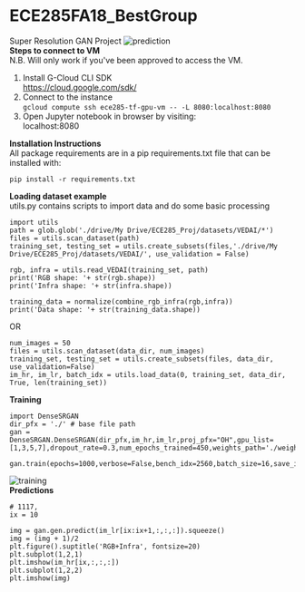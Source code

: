 # ECE285FA18_BestGroup
Super Resolution GAN Project
![prediction](https://github.com/mihirsathe/ECE285FA18_BestGroup/blob/master/pred_epoch_930_sample_6.png)<br>
**Steps to connect to VM** <br>
N.B. Will only work if you've been approved to access the VM. 
1. Install G-Cloud CLI SDK <br>
https://cloud.google.com/sdk/ <br>
2. Connect to the instance <br>
```gcloud compute ssh ece285-tf-gpu-vm -- -L 8080:localhost:8080``` <br>
3. Open Jupyter notebook in browser by visiting:<br>
localhost:8080 <br>

**Installation Instructions**<br>
All package requirements are in a pip requirements.txt file that can be installed with:
```
pip install -r requirements.txt
```


**Loading dataset example**<br>
utils.py contains scripts to import data and do some basic processing

```
import utils
path = glob.glob('./drive/My Drive/ECE285_Proj/datasets/VEDAI/*')
files = utils.scan_dataset(path)
training_set, testing_set = utils.create_subsets(files,'./drive/My Drive/ECE285_Proj/datasets/VEDAI/', use_validation = False)

rgb, infra = utils.read_VEDAI(training_set, path)
print('RGB shape: '+ str(rgb.shape))
print('Infra shape: '+ str(infra.shape))

training_data = normalize(combine_rgb_infra(rgb,infra))
print('Data shape: '+ str(training_data.shape))
 ```
 OR
 ```
num_images = 50
files = utils.scan_dataset(data_dir, num_images)
training_set, testing_set = utils.create_subsets(files, data_dir, use_validation=False)
im_hr, im_lr, batch_idx = utils.load_data(0, training_set, data_dir, True, len(training_set))
 ```

**Training**

```
import DenseSRGAN
dir_pfx = './' # base file path
gan = DenseSRGAN.DenseSRGAN(dir_pfx,im_hr,im_lr,proj_pfx="OH",gpu_list=[1,3,5,7],dropout_rate=0.3,num_epochs_trained=450,weights_path='./weights/OH/')

gan.train(epochs=1000,verbose=False,bench_idx=2560,batch_size=16,save_interval=10,view_interval=2)
```
![training](https://github.com/mihirsathe/ECE285FA18_BestGroup/blob/submission/gan-training-2.gif)<br>
**Predictions**
```
# 1117, 
ix = 10

img = gan.gen.predict(im_lr[ix:ix+1,:,:,:]).squeeze()
img = (img + 1)/2
plt.figure().suptitle('RGB+Infra', fontsize=20)
plt.subplot(1,2,1)
plt.imshow(im_hr[ix,:,:,:])
plt.subplot(1,2,2)
plt.imshow(img)
```
